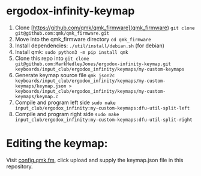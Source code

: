# ergodox-infinity-keymap

1. Clone [https://github.com/qmk/qmk_firmware](qmk_firmware) `git clone git@github.com:qmk/qmk_firmware.git`
2. Move into the qmk_firmware directory `cd qmk_firmware`
2. Install dependencies: `./util/install/debian.sh` (for debian)
3. Install qmk: `sudo python3 -m pip install qmk`
4. Clone this repo into `git clone git@github.com:MarkHedleyJones/ergodox-infinity-keymap.git keyboards/input_club/ergodox_infinity/keymaps/my-custom-keymaps`
5. Generate keymap source file `qmk json2c keyboards/input_club/ergodox_infinity/keymaps/my-custom-keymaps/keymap.json > keyboards/input_club/ergodox_infinity/keymaps/my-custom-keymaps/keymap.c`
6. Compile and program left side `sudo make input_club/ergodox_infinity:my-custom-keymaps:dfu-util-split-left`
7. Compile and program right side `sudo make input_club/ergodox_infinity:my-custom-keymaps:dfu-util-split-right`


# Editing the keymap:
Visit [config.qmk.fm](https://config.qmk.fm/#/input_club/ergodox_infinity/LAYOUT_ergodox), click upload and supply the keymap.json file in this repository.
